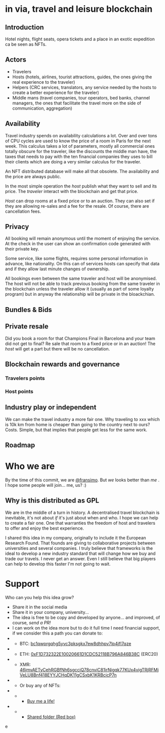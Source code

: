# in via, travel and leisure blockchain

## Introduction

Hotel nights, flight seats, opera tickets and a place in an exotic expedition ca be seen as NFTs.

## Actors

- Travelers
- Hosts (hotels, airlines, tourist attractions, guides, the ones giving the real experience to the traveler)
- Helpers (CRC services, translators, any service needed by the hosts to create a better experience for the traveler)
- Middle mans (travel companies, tour operators, bed banks, channel managers, the ones that facilitate the travel more on the side of communication, aggregation)

## Availability

Travel industry spends on availability calculations a lot. Over and over tons of CPU cycles are used to know the price of a room in Paris for the next week. This calculus takes a lot of parameters, mostly all commercial ones totally obscure for the traveler, like the discounts the middle man have, the taxes that needs to pay with the ten financial companies they uses to bill their clients which are doing a very similar calculus for the traveler.

An NFT distributed database will make all that obsolete. The availability and the price are always public.

In the most simple operation the _host_ publish what they want to sell and its price. The _traveler_ interact with the blockchain and get that price.

_Host_ can drop rooms at a fixed price or to an auction. They can also set if they are allowing re-sales and a fee for the resale. Of course, there are cancellation fees.

## Privacy

All booking will remain anonymous until the moment of enjoying the service. At the check in the user can show an confirmation code generated  with their private key.

Some service, like some flights, requires some personal information in advance, like nationality. On this can of services hosts can specify that data and if they allow last minute changes of ownership.

All bookings even between the same traveler and host will be anonymised. The host will not be able to track previous booking from the same traveler in the blockchain unless the traveler allow it (usually as part of some loyalty program) but in anyway the relationship will be private in the bloackchian.

## Bundles & Bids

## Private resale

Did you book a room for that Champions Final in Barcelona and your team did not get to final? Re sale that room to a fixed price or in an auction! The _host_ will get a part but there will be no cancellation.

## Blockchain rewards and governance

### Travelers points

### Host points

## Industry play or independent

We can make the travel industry a more fair one. Why traveling to xxx which is 10k km from home is cheaper than going to the country next to ours? Costs. Simple, but that implies that people get less for the same work.

## Roadmap

# Who we are
By the time of this commit, we are [@fransimo](https://fransimo.info/). But _we_ looks better than _me_ . I hope some people will join... me, us? :)

## Why is this distributed as GPL

We are in the middle of a turn in history. A decentralised travel blockchain is inevitable, it's not about _if_ it's just about when and who. I hope we can help to create a fair one. One that warranties the freedom of host and travelers to offer and enjoy the best experience.

I shared this idea in my company, originally to include it the European Research Found. That founds are giving to collaborative projects between universities and several companies. I truly believe that frameworks is the ideal to develop a new industry standard that will change how we buy and trade our travels. I never get an answer. Even I still believe that big players can help to develop this faster I'm not going to wait.


# Support

Who can you help this idea grow?

- Share it in the social media
- Share it in your company, university...
- The idea is free to be copy and developed by anyone... and improved, of course, *send a PR!*
- I can work on the idea more but to do it full time I need financial support, if we consider this a path you can donate to:
- - BTC: [bc1qwprgqhg5yvc3pksgkx7ew8dhhpv7lp4jfl7qze](btc.png)
- - ETH: [0xF1D732322E10020661D1CDC52118B796A846B38C](eth.png) (ERC20)
- - XMR: [46jmvAETyCehRGBfNh6sgccjQ78cnviC81irNigqk77KUx4vigTRjRFMjVeLU8Bnf418EYYJCHqDK11gCSxbK1KRBcicP7n](xmr.png)
- - Or buy any of NFTs:
- - - [Buy me a life!](https://bit.ly/3nHQ2Uh)
- - - [Shared folder (Red box)](https://bit.ly/3eVNPlm)



e
